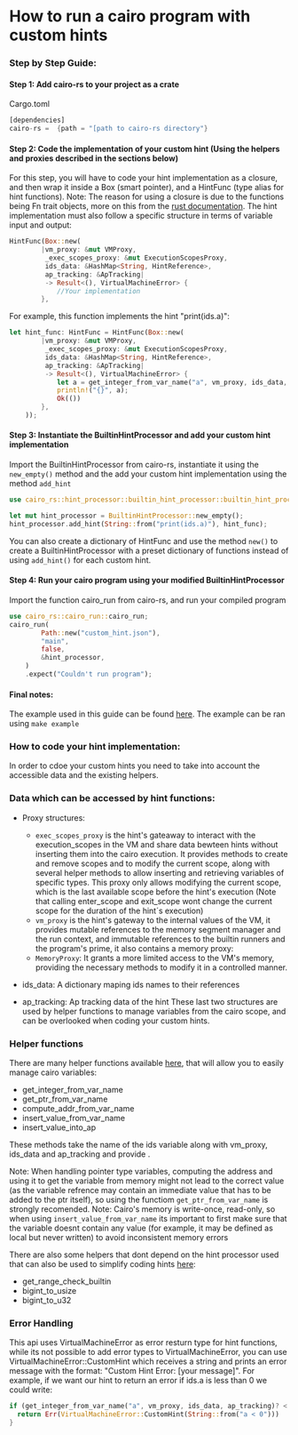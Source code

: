 How to run a cairo program with custom hints
====

### Step by Step Guide:

#### Step 1: Add cairo-rs to your project as a crate

Cargo.toml

```rust
[dependencies]
cairo-rs =  {path = "[path to cairo-rs directory"}
```
#### Step 2: Code the implementation of your custom hint (Using the helpers and proxies described in the sections below)
For this step, you will have to code your hint implementation as a closure, and then wrap it inside a Box (smart pointer), and a HintFunc (type alias for hint functions).
Note: The reason for using a closure is due to the functions being Fn trait objects, more on this from the [rust documentation](https://doc.rust-lang.org/std/ops/trait.Fn.html). The hint implementation must also follow a specific structure in terms of variable input and output:
```rust
HintFunc(Box::new(
        |vm_proxy: &mut VMProxy,
         _exec_scopes_proxy: &mut ExecutionScopesProxy,
         ids_data: &HashMap<String, HintReference>,
         ap_tracking: &ApTracking|
         -> Result<(), VirtualMachineError> {
            //Your implementation
        },
```

For example, this function implements the hint "print(ids.a)":

```rust
let hint_func: HintFunc = HintFunc(Box::new(
        |vm_proxy: &mut VMProxy,
         _exec_scopes_proxy: &mut ExecutionScopesProxy,
         ids_data: &HashMap<String, HintReference>,
         ap_tracking: &ApTracking|
         -> Result<(), VirtualMachineError> {
            let a = get_integer_from_var_name("a", vm_proxy, ids_data, ap_tracking)?;
            println!("{}", a);
            Ok(())
        },
    ));
```

#### Step 3: Instantiate the BuiltinHintProcessor and add your custom hint implementation
Import the BuiltinHintProcessor from cairo-rs, instantiate it using the `new_empty()` method and the add your custom hint implementation using the method `add_hint`
```rust
use cairo_rs::hint_processor::builtin_hint_processor::builtin_hint_processor_definition::BuiltinHintProcessor

let mut hint_processor = BuiltinHintProcessor::new_empty();
hint_processor.add_hint(String::from("print(ids.a)"), hint_func);
```
You can also create a dictionary of HintFunc and use the method `new()` to create a BuiltinHintProcessor with a preset dictionary of functions instead of using `add_hint()` for each custom hint.

#### Step 4: Run your cairo program using your modified BuiltinHintProcessor
Import the function cairo_run from cairo-rs, and run your compiled program

```rust
use cairo_rs::cairo_run::cairo_run;
cairo_run(
        Path::new("custom_hint.json"),
        "main",
        false,
        &hint_processor,
    )
    .expect("Couldn't run program");
```
#### Final notes:

The example used in this guide can be found [here](../../../custom_hint_example/).
The example can be ran using `make example`

### How to code your hint implementation:
In order to cdoe your custom hints you need to take into account the accessible data and the existing helpers.

### Data which can be accessed by hint functions:

* Proxy structures:
  * `exec_scopes_proxy` is the hint's gateaway to interact with the execution_scopes in the VM and share data bewteen hints without inserting them into the cairo execution. It provides methods to create and remove scopes and to modify the current scope, along with several helper methods to allow inserting and retrieving variables of specific types. This proxy only allows modifying the current scope, which is the last available scope before the hint's execution (Note that calling enter_scope and exit_scope wont change the current scope for the duration of the hint´s execution)
  * `vm_proxy` is the hint's gateway to the internal values of the VM, it provides mutable references to the memory segment manager and the run context, and immutable references to the builtin runners and the program's prime, it also contains a memory proxy:
  * `MemoryProxy`: It grants a more limited access to the VM's memory, providing the necessary methods to modify it in a controlled manner.

* ids_data: A dictionary maping ids names to their references
* ap_tracking: Ap tracking data of the hint
These last two structures are used by helper functions to manage variables from the cairo scope, and can be overlooked when coding your custom hints.


### Helper functions

There are many helper functions available [here](../../../src/hint_processor/builtin_hint_processor/hint_utils.rs), that will allow you to easily manage cairo variables:

* get_integer_from_var_name
* get_ptr_from_var_name
* compute_addr_from_var_name
* insert_value_from_var_name
* insert_value_into_ap

These methods take the name of the ids variable along with vm_proxy, ids_data and ap_tracking and provide .

Note: When handling pointer type variables, computing the address and using it to get the variable from memory might not lead to the correct value (as the variable refrence may contain an immediate value that has to be added to the ptr itself), so using the functiom `get_ptr_from_var_name` is strongly recomended.
Note: Cairo's memory is write-once, read-only, so when using `insert_value_from_var_name` its important to first make sure that the variable doesnt contain any value (for example, it may be defined as local but never written) to avoid inconsistent memory errors

There are also some helpers that dont depend on the hint processor used that can also be used to simplify coding hints [here](../../../src/hint_processor/hint_processor_utils.rs):

* get_range_check_builtin
* bigint_to_usize
* bigint_to_u32

### Error Handling

This api uses VirtualMachineError as error resturn type for hint functions, while its not possible to add error types to VirtualMachineError, you can use VirtualMachineError::CustomHint which receives a string and prints an error message with the format: "Custom Hint Error: [your message]".
For example, if we want our hint to return an error if ids.a is less than 0 we could write:

```rust
if (get_integer_from_var_name("a", vm_proxy, ids_data, ap_tracking)? < 0){
  return Err(VirtualMachineError::CustomHint(String::from("a < 0")))
}
```
